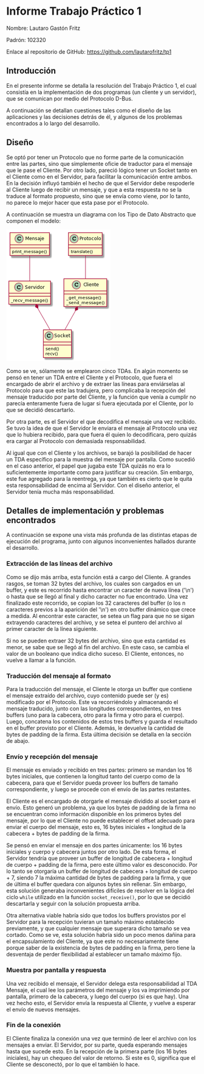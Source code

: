 # Informe Trabajo Práctico 1

Nombre: Lautaro Gastón Fritz

Padrón: 102320

Enlace al repositorio de GitHub: https://github.com/lautarofritz/tp1

## Introducción

En el presente informe se detalla la resolución del Trabajo Práctico 1, el cual consistía en la implementación de dos programas (un cliente y un servidor), que se comunican por medio del Protocolo D-Bus.

A continuación se detallan cuestiones tales como el diseño de las aplicaciones y las decisiones detrás de él, y algunos de los problemas encontrados a lo largo del desarrollo.

## Diseño

Se optó por tener un Protocolo que no forme parte de la comunicación entre las partes, sino que simplemente oficie de traductor para el mensaje que le pase el Cliente. Por otro lado, pareció lógico tener un Socket tanto en el Cliente como en el Servidor, para facilitar la comunicación entre ambos. En la decisión influyó también el hecho de que el Servidor debe respoderle al Cliente luego de recibir un mensaje, y que a esta respuesta no se la traduce al formato propuesto, sino que se envía como viene, por lo tanto, no parece lo mejor hacer que esta pase por el Protocolo.

A continuación se muestra un diagrama con los Tipo de Dato Abstracto que componen el modelo:

![diagrama](img/diagrama.png)

Como se ve, sólamente se emplearon cinco TDAs. En algún momento se pensó en tener un TDA entre el Cliente y el Protocolo, que fuera el encargado de abrir el archivo y de extraer las líneas para enviárselas al Protocolo para que este las tradujera, pero complicaba la recepción del mensaje traducido por parte del Cliente, y la función que venía a cumplir no parecía enteramente fuera de lugar si fuera ejecutada por el Cliente, por lo que se decidió descartarlo. 

Por otra parte, es el Servidor el que decodifica el mensaje una vez recibido. Se tuvo la idea de que el Servidor le enviara el mensaje al Protocolo una vez que lo hubiera recibido, para que fuera él quien lo decodificara, pero quizás era cargar al Protocolo con demasiada responsabilidad.

Al igual que con el Cliente y los archivos, se barajó la posibilidad de hacer un TDA específico para la muestra del mensaje por pantalla. Como sucedió en el caso anterior, el papel que jugaba este TDA quizás no era lo suficientemente importante como para justificar su creación. Sin embargo, este fue agregado para la reentrega, ya que también es cierto que le quita esta responsabilidad 
de encima al Servidor. Con el diseño anterior, el Servidor tenía mucha más responsabilidad.

## Detalles de implementación y problemas encontrados

A continuación se expone una vista más profunda de las distintas etapas de ejecución del programa, junto con algunos inconvenientes hallados durante el desarrollo.

### Extracción de las líneas del archivo

Como se dijo más arriba, esta función está a cargo del Cliente. A grandes rasgos, se toman 32 bytes del archivo, los cuales son cargados en un buffer, y este es recorrido hasta encontrar un caracter de nueva línea ('\n') o hasta que se llegó al final y dicho caracter no fue encontrado. Una vez finalizado este recorrido, se copian los 32 caracteres del buffer (o los n caracteres previos a la aparición del '\n') en otro buffer dinámico que crece a medida. Al encontrar este caracter, se setea un flag para que no se sigan extrayendo caracteres del archivo, y se setea el puntero del archivo al primer caracter de la línea siguiente.

Si no se pueden extraer 32 bytes del archivo, sino que esta cantidad es menor, se sabe que se llegó al fin del archivo. En este caso, se cambia el valor de un booleano que indica dicho suceso. El Cliente, entonces, no vuelve a llamar a la función.

### Traducción del mensaje al formato

Para la traducción del mensaje, el Cliente le otorga un buffer que contiene el mensaje extraído del archivo, cuyo contenido puede ser (y es) modificado por el Protocolo. Este va recorriéndolo y almacenando el mensaje traducido, junto con las longitudes correspondientes, en tres buffers (uno para la cabecera, otro para la firma y otro para el cuerpo). Luego, concatena los contenidos de estos tres buffers y guarda el resultado en el buffer provisto por el Cliente. Además, le devuelve la cantidad de bytes de padding de la firma. Esta última decisión se detalla en la sección de abajo.

### Envío y recepción del mensaje

El mensaje es enviado y recibido en tres partes: primero se mandan los 16 bytes iniciales, que contienen la longitud tanto del cuerpo como de la cabecera, para que el Servidor pueda proveer los buffers de tamaño correspondiente, y luego se procede con el envío de las partes restantes. 

El Cliente es el encargado de otorgarle el mensaje dividido al socket para el envío. Esto generó un problema, ya que los bytes de padding de la firma no se encuentran como información disponible en los primeros bytes del mensaje, por lo que el Cliente no puede establecer el offset adecuado para enviar el cuerpo del mensaje, esto es, 16 bytes iniciales + longitud de la cabecera + bytes de padding de la firma.

Se pensó en enviar el mensaje en dos partes únicamente: los 16 bytes iniciales y cuerpo y cabecera juntos por otro lado. De esta forma, el Servidor tendría que proveer un buffer de longitud de cabecera + longitud de cuerpo + padding de la firma, pero este último valor es desconocido. Por lo tanto se otorgaría un buffer de longitud de cabecera + longitud de cuerpo + 7, siendo 7 la máxima cantidad de bytes de padding para la firma, y que de última el buffer quedara con algunos bytes sin rellenar. Sin embargo, esta solución generaba inconvenientes difíciles de resolver en la lógica del ciclo `while` utilizado en la función `socket_receive()`, por lo que se decidió descartarla y seguir con la solución propuesta arriba.

Otra alternativa viable habría sido que todos los buffers provistos por el Servidor para la recepción tuvieran un tamaño máximo establecido previamente, y que cualquier mensaje que superara dicho tamaño se vea cortado. Como se ve, esta solución habría sido un poco menos dañina para el encapsulamiento del Cliente, ya que este no necesariamente tiene porque saber de la existencia de bytes de padding en la firma, pero tiene la desventaja de perder flexibilidad al establecer un tamaño máximo fijo.

### Muestra por pantalla y respuesta

Una vez recibido el mensaje, el Servidor delega esta responsabilidad al TDA Mensaje, el cual lee los parámetros del mensaje y los va imprimiendo por pantalla, primero de la cabecera, y luego del cuerpo (si es que hay). Una vez hecho esto, el Servidor envía la respuesta al Cliente, y vuelve a esperar el envío de nuevos mensajes.

### Fin de la conexión

El Cliente finaliza la conexión una vez que terminó de leer el archivo con los mensajes a enviar. El Servidor, por su parte, queda esperando mensajes hasta que sucede esto. En la recepción de la primera parte (los 16 bytes iniciales), hay un chequeo del valor de retorno. Si este es 0, significa que el Cliente se desconectó, por lo que el también lo hace.